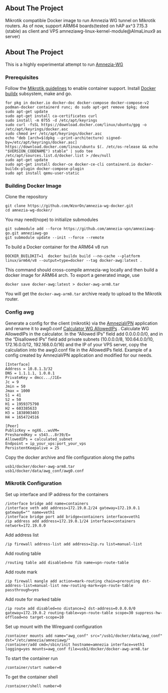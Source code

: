 ## About The Project
Mikrotik compatible Docker image to run Amnezia WG tunnel on Mikrotik routers. As of now, support ARM64 boards(tested on hAP ax^3 7.15.3 (stable) as client and VPS amneziawg-linux-kernel-module@AlmaLinux9 as server)

## About The Project
This is a highly experimental attempt to run [Amnezia-WG](https://github.com/amnezia-vpn/amnezia-wg) 

### Prerequisites
Follow the [Mikrotik guidelines](https://help.mikrotik.com/docs/display/ROS/Container) to enable container support.
Install [Docker buildx](https://github.com/docker/buildx) subsystem, make and go.
```
for pkg in docker.io docker-doc docker-compose docker-compose-v2 podman-docker containerd runc; do sudo apt-get remove $pkg; done
sudo apt-get update
sudo apt-get install ca-certificates curl
sudo install -m 0755 -d /etc/apt/keyrings
sudo curl -fsSL https://download.docker.com/linux/ubuntu/gpg -o /etc/apt/keyrings/docker.asc
sudo chmod a+r /etc/apt/keyrings/docker.asc
echo "deb [arch=$(dpkg --print-architecture) signed-by=/etc/apt/keyrings/docker.asc] https://download.docker.com/linux/ubuntu $(. /etc/os-release && echo "$VERSION_CODENAME") stable" | sudo tee /etc/apt/sources.list.d/docker.list > /dev/null
sudo apt-get update
sudo apt-get install docker-ce docker-ce-cli containerd.io docker-buildx-plugin docker-compose-plugin
sudo apt install qemu-user-static
``` 

### Building Docker Image
Clone the repository
```
git clone https://github.com/WzorOn/amnezia-wg-docker.git
cd amnezia-wg-docker/
```
You may need(nope) to initialize submodules
```
git submodule add --force https://github.com/amnezia-vpn/amneziawg-go.git amneziawg-go
git submodule update --init --force --remote
```
To build a Docker container for the ARM64 v8 run
```
DOCKER_BUILDKIT=1  docker buildx build --no-cache --platform linux/arm64/v8 --output=type=docker --tag docker-awg:latest .
```
This command should cross-compile amnezia-wg locally and then build a docker image for ARM64 arch.
To export a generated image, use
```
docker save docker-awg:latest > docker-awg-arm8.tar
```
You will get the `docker-awg-arm8.tar` archive ready to upload to the Mikrotik router.

### Config awg
Generate a config for the client (mikrotik) via the [AmneziaVPN](https://github.com/amnezia-vpn/amnezia-client) application and rename it to awg0.conf
[Calculator WG AllowedIPs](https://www.procustodibus.com/blog/2021/03/wireguard-allowedips-calculator/) . Calculate WG AllowedIPs in the calculator. In the “Allowed IPs” field add 0.0.0.0.0/0, and in the “Disallowed IPs” field add private subnets (10.0.0.0/8, 100.64.0.0/10, 172.16.0.0/12, 192.168.0.0/16) and the IP of your VPS server, copy the calculation into the awg0.conf file in the AllowedIPs field.
Example of a config created by AmneziaVPN application and modified for our needs. 
```
[Interface]
Address = 10.8.1.3/32
DNS = 1.1.1.1, 1.0.0.1
PrivateKey = dmcc.../J1E=
Jc = 9
Jmin = 50
Jmax = 1000
S1 = 41
S2 = 50
H1 = 1959375798
H2 = 603385633
H3 = 1838903403
H4 = 1654724516

[Peer]
PublicKey = ngX6...wuVM=
PresharedKey = s543...8r39/E=
AllowedIPs = calculated_subnet
Endpoint = ip_your_vps:port_your_vps
PersistentKeepalive = 25
```
Сopy the docker archive and file configuration along the paths
```
usb1/docker/docker-awg-arm8.tar
usb1/docker/data/awg_conf/awg0.conf
```

### Mikrotik Configuration
Set up interface and IP address for the containers
```
/interface bridge add name=containers
/interface veth add address=172.19.0.2/24 gateway=172.19.0.1 gateway6="" name=veth1
/interface bridge port add bridge=containers interface=veth1
/ip address add address=172.19.0.1/24 interface=containers network=172.19.0.0
```
Add address list
```
/ip firewall address-list add address=2ip.ru list=manual-list
```
Add routing table
```
/routing table add disabled=no fib name=vpn-route-table
```
Add route mark
```
/ip firewall mangle add action=mark-routing chain=prerouting dst-address-list=manual-list new-routing-mark=vpn-route-table passthrough=yes
```
Add route for marked table
```
/ip route add disabled=no distance=2 dst-address=0.0.0.0/0 gateway=172.19.0.2 routing-table=vpn-route-table scope=30 suppress-hw-offload=no target-scope=10
```
Set up mount with the Wireguard configuration
```
/container mounts add name="awg_conf" src="/usb1/docker/data/awg_conf" dst="/etc/amnezia/amneziawg/"
/container/add cmd=/sbin/init hostname=amnezia interface=veth1 logging=yes mounts=awg_conf file=usb1/docker/docker-awg-arm8.tar
```
To start the container run
```
/container/start number=0
```
To get the container shell
```
/container/shell number=0
```